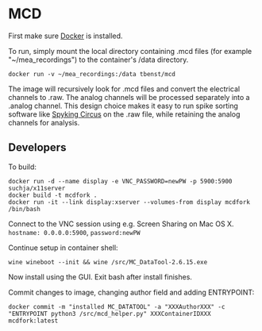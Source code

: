 # MCD

First make sure [Docker](https://www.docker.com/) is installed.

To run, simply mount the local directory containing .mcd files (for example "~/mea_recordings") to the container's /data directory.

`docker run -v ~/mea_recordings:/data tbenst/mcd`

The image will recursively look for .mcd files and convert the electrical channels to .raw. The analog channels will be processed separately into a .analog channel. This design choice makes it easy to run spike sorting software like [Spyking Circus](spyking-circus.readthedocs.org/en/latest/) on the .raw file, while retaining the analog channels for analysis.

## Developers

To build:

```
docker run -d --name display -e VNC_PASSWORD=newPW -p 5900:5900 suchja/x11server
docker build -t mcdfork .
docker run -it --link display:xserver --volumes-from display mcdfork /bin/bash
```

Connect to the VNC session using e.g. Screen Sharing on Mac OS X. `hostname: 0.0.0.0:5900`, `password:newPW`

Continue setup in container shell:
```
wine wineboot --init && wine /src/MC_DataTool-2.6.15.exe
```

Now install using the GUI. Exit bash after install finishes.

Commit changes to image, changing author field and adding ENTRYPOINT:
```
docker commit -m "installed MC_DATATOOL" -a "XXXAuthorXXX" -c "ENTRYPOINT python3 /src/mcd_helper.py" XXXContainerIDXXX mcdfork:latest
```

